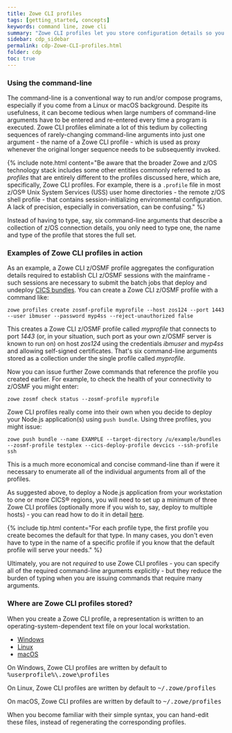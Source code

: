 ```yaml
---
title: Zowe CLI profiles
tags: [getting_started, concepts]
keywords: command line, zowe cli
summary: "Zowe CLI profiles let you store configuration details so you don't have to repeat them every time you use a Zowe CLI command."
sidebar: cdp_sidebar
permalink: cdp-Zowe-CLI-profiles.html
folder: cdp
toc: true
---
```


### Using the command-line

The command-line is a conventional way to run and/or compose programs, especially if you come from a Linux or macOS background. Despite its usefulness, it can become tedious when large numbers of command-line arguments have to be entered and re-entered every time a program is executed. Zowe CLI profiles eliminate a lot of this tedium by collecting sequences of rarely-changing command-line arguments into just one argument - the name of a Zowe CLI profile - which is used as proxy whenever the original longer sequence needs to be subsequently invoked. 

{% include note.html content="Be aware that the broader Zowe and z/OS technology stack includes some other entities commonly referred to as <i>profiles</i> that are entirely different to the profiles discussed here, which are, specifically, Zowe CLI profiles. For example, there is a ```.profile``` file in most z/OS® Unix System Services (USS) user home directories - the remote z/OS shell profile - that contains session-initializing environmental configuration. A lack of precision, especially in conversation, can be confusing." %}

Instead of having to type, say, six command-line arguments that describe a collection of z/OS connection details, you only need to type one, the name and type of the profile that stores the full set. 

### Examples of Zowe CLI profiles in action

As an example, a Zowe CLI z/OSMF profile aggregates the configuration details required to establish CLI z/OSMF sessions with the mainframe - such sessions are necessary to submit the batch jobs that deploy and undeploy [CICS bundles](cdp-CICS-bundles.md). You can create a Zowe CLI z/OSMF profile with a command like:

```text
zowe profiles create zosmf-profile myprofile --host zos124 --port 1443 --user ibmuser --password myp4ss --reject-unauthorized false
```

This creates a Zowe CLI z/OSMF profile called *myprofile* that connects to port *1443* (or, in your situation, such port as your own z/OSMF server is known to run on) on host *zos124* using the credentials *ibmuser* and *myp4ss* and allowing self-signed certificates. That's six command-line arguments stored as a collection under the single profile called *myprofile*.

Now you can issue further Zowe commands that reference the profile you created earlier. For example, to check the health of your connectivity to z/OSMF you might enter:

```text
zowe zosmf check status --zosmf-profile myprofile
```

Zowe CLI profiles really come into their own when you decide to deploy your Node.js application(s) using `push bundle`. Using three profiles, you might issue:

```text
zowe push bundle --name EXAMPLE --target-directory /u/example/bundles --zosmf-profile testplex --cics-deploy-profile devcics --ssh-profile ssh
```

This is a much more economical and concise command-line than if were it necessary to enumerate all of the individual arguments from all of the profiles.

As suggested above, to deploy a Node.js application from your workstation to one or more CICS® regions, you will need to set up a minimum of three Zowe CLI profiles (optionally more if you wish to, say, deploy to multiple hosts) - you can read how to do it in detail [here](cdp-Creating-Zowe-CLI-profiles).

{% include tip.html content="For each profile type, the first profile you create becomes the default for that type. In many cases, you don't even have to type in the name of a specific profile if you know that the default profile will serve your needs." %}

Ultimately, you are not *required* to use Zowe CLI profiles - you can specify all of the required command-line arguments explicitly - but they reduce the burden of typing when you are issuing commands that require many arguments.

### Where are Zowe CLI profiles stored?

When you create a Zowe CLI profile, a representation is written to an operating-system-dependent text file on your local workstation.
<ul id="profileTabs" class="nav nav-tabs">
    <li class="active"><a href="#windows" data-toggle="tab">Windows</a></li>
    <li><a href="#linux" data-toggle="tab">Linux</a></li>
    <li><a href="#macos" data-toggle="tab">macOS</a></li>
</ul>
  <div class="tab-content">
<div role="tabpanel" class="tab-pane active" id="windows">
<p>On Windows, Zowe CLI profiles are written by default to <tt>%userprofile%\.zowe\profiles</tt></p>
</div>

<div role="tabpanel" class="tab-pane" id="linux">
    <p>On Linux, Zowe CLI profiles are written by default to <tt>~/.zowe/profiles</tt></p></div>

<div role="tabpanel" class="tab-pane" id="macos">
    <p>On macOS, Zowe CLI profiles are written by default to <tt>~/.zowe/profiles</tt></p>
</div>
</div>
When you become familiar with their simple syntax, you can hand-edit these files, instead of regenerating the corresponding profiles.
